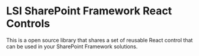 # LSI SharePoint Framework React Controls

This is a open source library that shares a set of reusable React control that can be used in your SharePoint Framework solutions.
